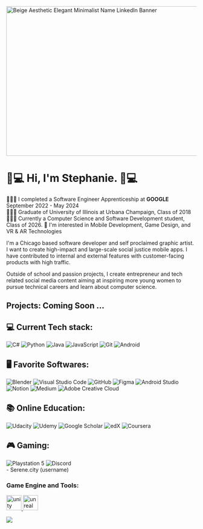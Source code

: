 
<img width="1584" height="396" alt="Beige Aesthetic Elegant Minimalist Name LinkedIn Banner " src="https://github.com/user-attachments/assets/c1b52496-ca0b-46cb-baa1-e317e94c1cd4" />


# 🌸💻 Hi, I'm Stephanie. 🌸💻

👩🏽‍💻 I completed a Software Engineer Apprenticeship at **GOOGLE** September 2022 - May 2024 <br/>
👩🏽‍🎓 Graduate of University of Illinois at Urbana Champaign, Class of 2018 <br/>
👩🏽‍💻 Currently a Computer Science and Software Development student, Class of 2026. 
💭 I'm interested in Mobile Development, Game Design, and VR & AR Technologies <br/>

<p> 

I'm a Chicago based software developer and self proclaimed graphic artist. I want to create high-impact and large-scale social justice mobile apps. I have contributed to internal and external features with customer-facing products with high traffic. 

Outside of school and passion projects, I create entrepreneur and tech related social media content aiming at inspiring more young women to pursue technical careers and learn about computer science. 

</p>

<!-- Projects-->
## Projects: Coming Soon ... 
 
<!-- Current Tech stack-->
 ## 💻 Current Tech stack: 
 ![C#](https://img.shields.io/badge/c%23-%23239120.svg?style=for-the-badge&logo=csharp&logoColor=white)
 ![Python](https://img.shields.io/badge/python-3670A0?style=for-the-badge&logo=python&logoColor=ffdd54) 
 ![Java](https://img.shields.io/badge/java-%23ED8B00.svg?style=for-the-badge&logo=openjdk&logoColor=white) 
 ![JavaScript](https://img.shields.io/badge/JavaScript-F7DF1E?style=for-the-badge&logo=javascript&logoColor=black) 
 ![Git](https://img.shields.io/badge/Git-F05032.svg?style=for-the-badge&logo=Git&logoColor=white) 
 ![Android](https://img.shields.io/badge/Android-3DDC84?style=for-the-badge&logo=android&logoColor=white) 

<!-- Favorite Softwares-->
 ## 🖥️ Favorite Softwares: 
![Blender](https://img.shields.io/badge/blender-%23F5792A.svg?style=for-the-badge&logo=blender&logoColor=white) 
![Visual Studio Code](https://img.shields.io/badge/Visual%20Studio%20Code-0078d7.svg?style=for-the-badge&logo=visual-studio-code&logoColor=white) 
![GitHub](https://img.shields.io/badge/github-%23121011.svg?style=for-the-badge&logo=github&logoColor=white)
![Figma](https://img.shields.io/badge/figma-%23F24E1E.svg?style=for-the-badge&logo=figma&logoColor=white)
![Android Studio](https://img.shields.io/badge/android%20studio-346ac1?style=for-the-badge&logo=android%20studio&logoColor=white)
![Notion](https://img.shields.io/badge/Notion-%23000000.svg?style=for-the-badge&logo=notion&logoColor=white) 
![Medium](https://img.shields.io/badge/Medium-12100E?style=for-the-badge&logo=medium&logoColor=white) 
![Adobe Creative Cloud](https://img.shields.io/badge/Adobe%20Creative%20Cloud-DA1F26.svg?style=for-the-badge&logo=Adobe%20Creative%20Cloud&logoColor=white) 

<!-- Favorite Softwares-->
## 📚 Online Education:
![Udacity](https://img.shields.io/badge/Udacity-grey?style=for-the-badge&logo=udacity&logoColor=15B8E6) 
![Udemy](https://img.shields.io/badge/Udemy-A435F0?style=for-the-badge&logo=Udemy&logoColor=white)
![Google Scholar](https://img.shields.io/badge/Google%20Scholar-4285F4?style=for-the-badge&logo=google-scholar&logoColor=white)
![edX](https://img.shields.io/badge/edX-%2302262B.svg?style=for-the-badge&logo=edX&logoColor=white)
![Coursera](https://img.shields.io/badge/Coursera-%230056D2.svg?style=for-the-badge&logo=Coursera&logoColor=white)

## 🎮 Gaming:
<!-- Favorite Softwares-->
![Playstation 5](https://img.shields.io/badge/Playstation%205-003791?style=for-the-badge&logo=playstation-5&logoColor=white)
![Discord](https://img.shields.io/badge/Discord-%235865F2.svg?style=for-the-badge&logo=discord&logoColor=white) <br/> - Serene.city (username)

<h3 align="left"> Game Engine and Tools:</h3>
<p align="left"> <a href="https://unity.com/" target="_blank" rel="noreferrer"> <img src="https://www.vectorlogo.zone/logos/unity3d/unity3d-icon.svg" alt="unity" width="40" height="40"/> </a> <a href="https://unrealengine.com/" target="_blank" rel="noreferrer"> <img src="https://raw.githubusercontent.com/kenangundogan/fontisto/036b7eca71aab1bef8e6a0518f7329f13ed62f6b/icons/svg/brand/unreal-engine.svg" alt="unreal" width="40" height="40"/> </a> </p>

 <!-- GitHub stats from https://github.com/anuraghazra/github-readme-stats -->
![](https://github-readme-stats.vercel.app/api?username=DevStephanie&theme=radical&hide_border=false&include_all_commits=true&count_private=true)<br/>
